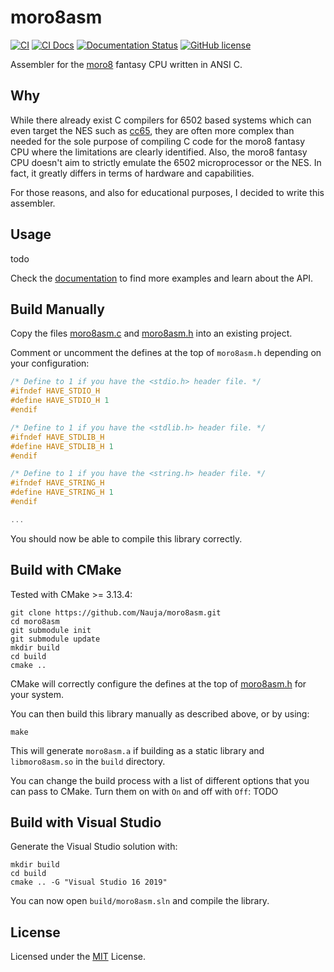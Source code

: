 # moro8asm

[![CI](https://github.com/Nauja/moro8asm/actions/workflows/CI.yml/badge.svg)](https://github.com/Nauja/moro8asm/actions/workflows/CI.yml)
[![CI Docs](https://github.com/Nauja/moro8asm/actions/workflows/CI_docs.yml/badge.svg)](https://github.com/Nauja/moro8asm/actions/workflows/CI_docs.yml)
[![Documentation Status](https://readthedocs.org/projects/moro8asm/badge/?version=latest)](https://moro8asm.readthedocs.io/en/latest/?badge=latest)
[![GitHub license](https://img.shields.io/badge/license-MIT-blue.svg)](https://raw.githubusercontent.com/Nauja/moro8asm/master/LICENSE)

Assembler for the [moro8](https://github.com/Nauja/moro8) fantasy CPU written in ANSI C.

## Why

While there already exist C compilers for 6502 based systems which can even target the NES such as [cc65](https://github.com/cc65/cc65), they are often more complex than needed for the sole purpose of compiling C code for the moro8 fantasy CPU where the limitations are clearly identified. Also, the moro8 fantasy CPU doesn't aim to strictly emulate the 6502 microprocessor or the NES. In fact, it greatly differs in terms of hardware and capabilities.

For those reasons, and also for educational purposes, I decided to write this assembler.

## Usage

todo

Check the [documentation](https://moro8asm.readthedocs.io/en/latest/) to find more examples and learn about the API.

## Build Manually

Copy the files [moro8asm.c](https://github.com/Nauja/moro8asm/blob/main/moro8asm.c) and [moro8asm.h](https://github.com/Nauja/moro8asm/blob/main/moro8asm.h) into an existing project.

Comment or uncomment the defines at the top of `moro8asm.h` depending on your configuration:

```c
/* Define to 1 if you have the <stdio.h> header file. */
#ifndef HAVE_STDIO_H
#define HAVE_STDIO_H 1
#endif

/* Define to 1 if you have the <stdlib.h> header file. */
#ifndef HAVE_STDLIB_H
#define HAVE_STDLIB_H 1
#endif

/* Define to 1 if you have the <string.h> header file. */
#ifndef HAVE_STRING_H
#define HAVE_STRING_H 1
#endif

...
```

You should now be able to compile this library correctly.

## Build with CMake

Tested with CMake >= 3.13.4:

```
git clone https://github.com/Nauja/moro8asm.git
cd moro8asm
git submodule init
git submodule update
mkdir build
cd build
cmake ..
```

CMake will correctly configure the defines at the top of [moro8asm.h](https://github.com/Nauja/moro8asm/blob/main/moro8asm.h) for your system.

You can then build this library manually as described above, or by using:

```
make
```

This will generate `moro8asm.a` if building as a static library and `libmoro8asm.so` in the `build` directory.

You can change the build process with a list of different options that you can pass to CMake. Turn them on with `On` and off with `Off`:
TODO

## Build with Visual Studio

Generate the Visual Studio solution with:

```
mkdir build
cd build
cmake .. -G "Visual Studio 16 2019"
```

You can now open `build/moro8asm.sln` and compile the library.

## License

Licensed under the [MIT](https://github.com/Nauja/moro8asm/blob/main/LICENSE) License.
